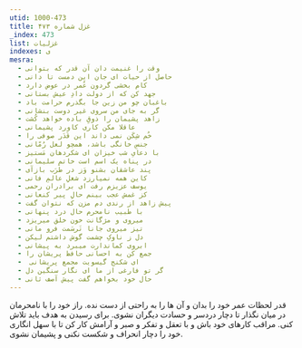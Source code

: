 ```yaml
---
utid: 1000-473
title: غزل شماره ۴۷۳
_index: 473
list: غزلیات
indexes: ی
mesra:
  - وقت را غنیمت دان آن قدر که بتوانی
  - حاصل از حیات ای جان این دمست تا دانی
  - کام بخشی گردون عُمر در عوض دارد
  - جهد کن که از دولت دادِ عیش بستانی
  - باغبان چو من زین جا بگذرم حرامت باد
  - گر به جای من سروی غیر دوست بنشانی
  - زاهد پشیمان را ذوقِ باده خواهد کُشت
  - عاقلا مکن کاری کاورد پشیمانی
  - خُم شِکَن نمی داند این قَدَر صوفی را
  - جنسِ خانگی باشد، همچو لعل رُمّانی
  - با دعایِ شب خیزان ای شکردهان مَستیز
  - در پناه یک اسم است خاتم سلیمانی
  - پند عاشقان بشنو وَز در طَرَب بازآی
  - کاین همه نمیارزد شغلِ عالمِ فانی
  - یوسف عزیزم رفت ای برادران رحمی
  - کز غمش عجب بینم حالِ پیر کنعانی
  - پیش زاهد از رندی دم مزن که نتوان گفت
  - با طبیب نامحرم حال درد پنهانی
  - میروی و مژگانت خون خلق میریزد
  - تیز میروی جانا تَرسَمت فرو مانی
  - دل ز ناوکِ چشمت گوش داشتم لیکن
  - ابروی کماندارت میبرد به پیشانی
  - جمع کن به احسانی حافظ پریشان را
  - ‌ ای شکنج گیسویت مجمع پریشانی
  - گر تو فارغی از ما ای نگار سنگین دل
  - حال خود بخواهم گفت پیش آصف ثانی
---
```

قدر لحظات عمر خود را بدان و آن ها را به راحتی از دست نده. راز خود را با نامحرمان در میان نگذار تا دچار دردسر و حسادت دیگران نشوی. برای رسیدن به هدف باید تلاش کنی. مراقب کارهای خود باش و با تعقل و تفکر و صبر و آرامش کار کن تا با سهل انگاری خود را دچار انحراف و شکست نکنی و پشیمان نشوی.
